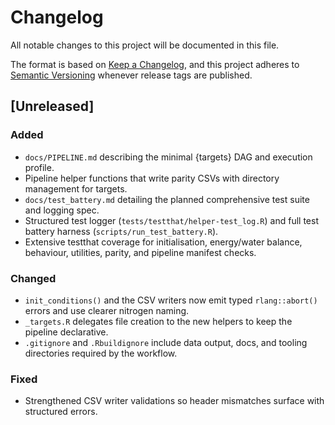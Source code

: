 # Changelog

All notable changes to this project will be documented in this file.

The format is based on [Keep a Changelog](https://keepachangelog.com/en/1.1.0/),
and this project adheres to [Semantic Versioning](https://semver.org/spec/v2.0.0.html)
whenever release tags are published.

## [Unreleased]
### Added
- `docs/PIPELINE.md` describing the minimal {targets} DAG and execution profile.
- Pipeline helper functions that write parity CSVs with directory management for targets.
- `docs/test_battery.md` detailing the planned comprehensive test suite and logging spec.
- Structured test logger (`tests/testthat/helper-test_log.R`) and full test battery harness (`scripts/run_test_battery.R`).
- Extensive testthat coverage for initialisation, energy/water balance, behaviour, utilities, parity, and pipeline manifest checks.

### Changed
- `init_conditions()` and the CSV writers now emit typed `rlang::abort()` errors and use clearer nitrogen naming.
- `_targets.R` delegates file creation to the new helpers to keep the pipeline declarative.
- `.gitignore` and `.Rbuildignore` include data output, docs, and tooling directories required by the workflow.

### Fixed
- Strengthened CSV writer validations so header mismatches surface with structured errors.
